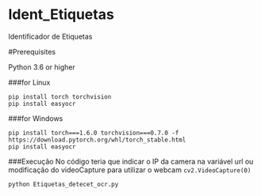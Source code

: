 # Ident_Etiquetas
Identificador de Etiquetas

#Prerequisites

Python 3.6 or higher

###for Linux 

```
pip install torch torchvision
pip install easyocr
```

###for Windows
```
pip install torch===1.6.0 torchvision===0.7.0 -f https://download.pytorch.org/whl/torch_stable.html
pip install easyocr
```

###Execução
No código teria que indicar o IP da camera na variável url
ou  modificação do videoCapture para utilizar o webcam `cv2.VideoCapture(0)`

```
python Etiquetas_detecet_ocr.py
```
